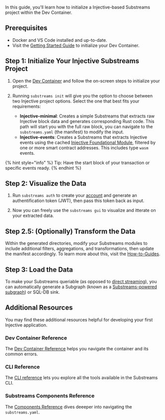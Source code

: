 In this guide, you'll learn how to initialize a Injective-based Substreams project within the Dev Container.

## Prerequisites

- Docker and VS Code installed and up-to-date.
- Visit the [Getting Started Guide](https://github.com/streamingfast/substreams-starter) to initialize your Dev Container.

## Step 1: Initialize Your Injective Substreams Project

1. Open the [Dev Container](https://github.com/streamingfast/substreams-starter) and follow the on-screen steps to initialize your project.
    
2. Running `substreams init` will give you the option to choose between two Injective project options. Select the one that best fits your requirements:
    - **Injective-minimal**: Creates a simple Substreams that extracts raw Injective block data and generates corresponding Rust code. This path will start you with the full raw block, you can navigate to the `substreams.yaml` (the manifest) to modify the input.
    - **Injective-events**: Creates a Substreams that extracts Injective events using the cached [Injective Foundational Module](https://substreams.dev/packages/injective-common/v0.2.4), filtered by one or more smart contract addresses. This includes type `wasm` events.

{% hint style="info" %} 
Tip: Have the start block of your transaction or specific events ready. 
{% endhint %}

## Step 2: Visualize the Data

1. Run `substreams auth` to create your [account](https://thegraph.market/) and generate an authentification token (JWT), then pass this token back as input.

2. Now you can freely use the `substreams gui` to visualize and itterate on your extracted data.

## Step 2.5: (Optionally) Transform the Data 

Within the generated directories, modify your Substreams modules to include additional filters, aggregations, and transformations, then update the manifest accordingly. To learn more about this, visit the [How-to-Guides](../../how-to-guides/develop-your-own-substreams/cosmos/injective/injective.md).

## Step 3: Load the Data

To make your Substreams queriable (as opposed to [direct streaming](../how-to-guides/sinks/stream/stream.md)), you can automatically generate a Subgraph (known as a [Substreams-powered subgraph](https://thegraph.com/docs/en/sps/introduction/)) or SQL-DB sink. 

## Additional Resources

You may find these additional resources helpful for developing your first Injective application.

### Dev Container Reference

The [Dev Container Reference](../references/devcontainer-ref.md) helps you navigate the container and its common errors. 

### CLI Reference

The [CLI reference](../references/cli/command-line-interface.md) lets you explore all the tools available in the Substreams CLI.

### Substreams Components Reference

The [Components Reference](../references/substreams-components/) dives deeeper into navigating the `substreams.yaml`.
